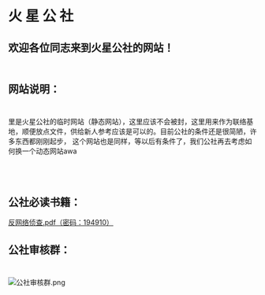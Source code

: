 # 火   星   公   社

## 欢迎各位同志来到火星公社的网站！<br><br>

## 网站说明：<br><br>

<p>里是火星公社的临时网站（静态网站），这里应该不会被封，这里用来作为联络基地，顺便放点文件，供给新人参考应该是可以的。目前公社的条件还是很简陋，许多东西都刚刚起步，
  这个网站也是同样，等以后有条件了，我们公社再去考虑如何换一个动态网站awa<p>
    
<br><br>
## 公社必读书籍：<br>
[反网络侦查.pdf（密码：194910）](https://p2pissotpopular.github.io/Mars_Commune/反网络侦查（密-码194910）.pdf)

## 公社审核群：<br><br>
![公社审核群.png](https://p2pissotpopular.github.io/Mars_Commune/审核群图片.png)

